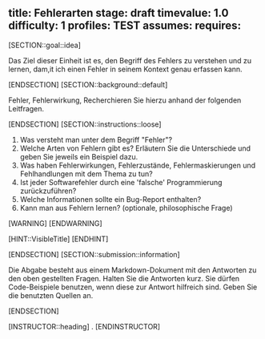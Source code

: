 title: Fehlerarten
stage: draft
timevalue: 1.0
difficulty: 1
profiles: TEST
assumes:
requires:
---
[SECTION::goal::idea]

Das Ziel dieser Einheit ist es, den Begriff des Fehlers zu verstehen und zu lernen, dam,it ich einen Fehler in seinem Kontext genau erfassen kann.

[ENDSECTION]
[SECTION::background::default]

Fehler, Fehlerwirkung,
Recherchieren Sie hierzu anhand der folgenden Leitfragen.

[ENDSECTION]
[SECTION::instructions::loose]

1. Was versteht man unter dem Begriff "Fehler"?
2. Welche Arten von Fehlern gibt es?
   Erläutern Sie die Unterschiede und geben Sie jeweils ein Beispiel dazu.
3. Was haben Fehlerwirkungen, Fehlerzustände, Fehlermaskierungen und Fehlhandlungen mit dem Thema zu tun?
4. Ist jeder Softwarefehler durch eine 'falsche' Programmierung zurückzuführen?
5. Welche Informationen sollte ein Bug-Report enthalten?
6. Kann man aus Fehlern lernen? (optionale, philosophische Frage)

[WARNING]
[ENDWARNING]

[HINT::VisibleTitle]
[ENDHINT]

[ENDSECTION]
[SECTION::submission::information]

Die Abgabe besteht aus einem Markdown-Dokument mit den Antworten zu den oben gestellten Fragen.
Halten Sie die Antworten kurz.
Sie dürfen Code-Beispiele benutzen, wenn diese zur Antwort hilfreich sind.
Geben Sie die benutzten Quellen an.

[ENDSECTION]

[INSTRUCTOR::heading]
.
[ENDINSTRUCTOR]
